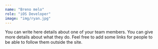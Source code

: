 ```yaml
---
name: "Breno melo"
role: "iOS Developer"
image: "img/ryan.jpg"
---
```

You can write here details about one of your team members. You can give more details about what they do. Feel free to add some links for people to be able to follow them outside the site.